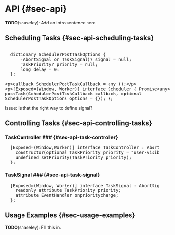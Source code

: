 API {#sec-api}
=====================

**TODO**(shaseley): Add an intro sentence here.

Scheduling Tasks {#sec-api-scheduling-tasks}
---------------------

<xmp class='idl'>
  dictionary SchedulerPostTaskOptions {
      (AbortSignal or TaskSignal)? signal = null;
      TaskPriority? priority = null;
      long delay = 0;
  };

  callback SchedulerPostTaskCallback = any ();

  [Exposed=(Window, Worker)] interface Scheduler {
    Promise<any> postTask(SchedulerPostTaskCallback callback, optional SchedulerPostTaskOptions options = {});
  };
</xmp>

Issue: Is that the right way to define signal?

Controlling Tasks {#sec-api-controlling-tasks}
---------------------

### TaskController ### {#sec-api-task-controller}

<pre class='idl'>
  [Exposed=(Window,Worker)] interface TaskController : AbortController {
    constructor(optional TaskPriority priority = "user-visible");
    undefined setPriority(TaskPriority priority);
  };
</pre>

### TaskSignal ### {#sec-api-task-signal}

<pre class='idl'>
  [Exposed=(Window, Worker)] interface TaskSignal : AbortSignal {
    readonly attribute TaskPriority priority;
    attribute EventHandler onprioritychange;
  };
</pre>

Usage Examples {#sec-usage-examples}
---------------------

**TODO**(shaseley): Fill this in.


